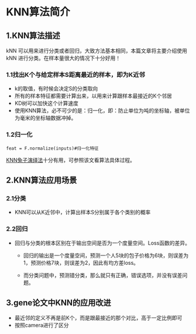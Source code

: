 # KNN算法简介

## 1.KNN算法描述
kNN 可以用来进行分类或者回归，大致方法基本相同，本篇文章将主要介绍使用 kNN 进行分类。在样本量很大的情况下十分好用！

### 1.1找出K个与给定样本S距离最近的样本，即为K近邻
- k的取值，有时候会决定S的分类取向
- 所有的样本特征都需要计算出来，以用来计算跟样本最接近的K个邻居
- KD树可以加快这个计算速度
- 使用KNN算法，必不可少的是：归一化，即：防止单位为吨的坐标轴，被单位为毫米的坐标轴数据冲掉。
### 1.2归一化
    feat = F.normalize(inputs)#归一化特征


[KNN兔子演绎法](https://zhuanlan.zhihu.com/p/22345658)十分有用，可参照该文看算法具体过程。

## 2.KNN算法应用场景
### 2.1分类
- KNN可以从K近邻中，计算出样本S分别属于各个类别的概率

### 2.2回归
- 回归与分类的根本区别在于输出空间是否为一个度量空间。Loss函数的差异。

    - 回归的输出是一个度量空间，预测一个人5块的包子价格为6块，则误差为1，预测价格7块，则误差为2，因此有均方差loss。

    - 而分类问题中，预测错分类，那么就只有正确，错误选项，并没有误差问题。

## 3.gene论文中KNN的应用改进
- 最近邻的定义不再是前K个，而是跟最接近的那个对比，高于一定比例即可
- 按照camera进行了区分